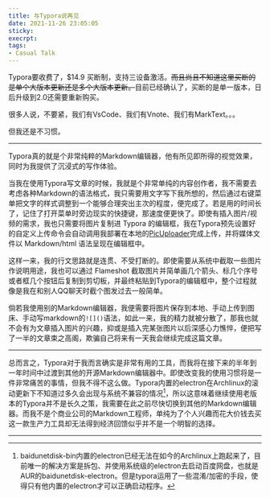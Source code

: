 ```yaml
---
title: 与Typora说再见
date: 2021-11-26 23:05:05
sticky:
execrpt:
tags: 
- Casual Talk
---
```


Typora要收费了，$14.9 买断制，支持三设备激活。~~而且尚且不知道这里买断的是单个大版本更新还是多个大版本更新。~~目前已经确认了，买断的是单一版本，日后升级到2.0还需要重新购买。

很多人说，不要紧，我们有VsCode、我们有Vnote、我们有MarkText。。。

但我还是不习惯。

***

Typora真的就是个非常纯粹的Markdown编辑器，他有所见即所得的视觉效果，同时为我提供了沉浸式的写作体验。

当我在使用Typora写文章的时候，我就是个非常单纯的内容创作者，我不需要去考虑各种Markdown的语法格式，我只需要用文字写下我所想的，然后通过右键菜单把文字的样式调整到一个能够合理突出主次的程度，便完成了。若是用的时间长了，记住了打开菜单时旁边现实的快捷键，那速度便更快了。即使有插入图片/视频的需求，我也只需要将图片复制进 Typora 的编辑框，我在Typora预先设置好的自定义上传命令会自动调用我部署在本地的[PicUploader](https://github.com/xiebruce/PicUploader)完成上传，并将媒体文件以 Markdown/html 语法呈现在编辑框中。

这样一来，我的行文思路就是连贯、不受打断的。即使需要从系统中截取一些图片作说明用途，我也可以通过 Flameshot 截取图片并简单画几个箭头、标几个序号或者框几个按钮后复制到剪切板，并最终粘贴到Typora的编辑框中，整个过程就像是我在和别人QQ聊天时截个图发过去一般简单。

倘若我使用别的Markdown编辑器，我便需要将图片保存到本地、手动上传到图床、手动写markdown的`![]()`语法，如此一来，我的精力就被分散了，那我也就不会有为文章插入图片的兴趣，抑或是插入完某张图片以后深感心力憔悴，便把写了一半的文章束之高阁，欺骗自己将来有一天我会继续完成这篇文章。

***

总而言之，Typora对于我而言确实是非常有用的工具，而我将在接下来的半年到一年时间中过渡到其他的开源Markdown编辑器中。即使改变我的使用习惯将是一件非常痛苦的事情，但我不得不这么做。Typora内置的electron在Archlinux的滚动更新下不知道过多久会出现与系统不兼容的情况[^1]，所以这意味着继续使用老版本的Typora并不是长久之策，我需要在此之前尽快切换到其他的Markdown编辑器。而我不是个商业公司的Markdown工程师，单纯为了个人兴趣而花大价钱去买这一款生产力工具却无法得到经济回馈似乎并不是一个明智的选择。

***

[^1]:baidunetdisk-bin内置的electron已经无法在如今的Archlinux上跑起来了，目前唯一的解决方案是拆包、并使用系统级的electron去启动百度网盘，也就是AUR的baidunetdisk-electron。但是typora运用了一些混淆/加密的手段，使得只有他内置的electron才可以正确启动程序。
